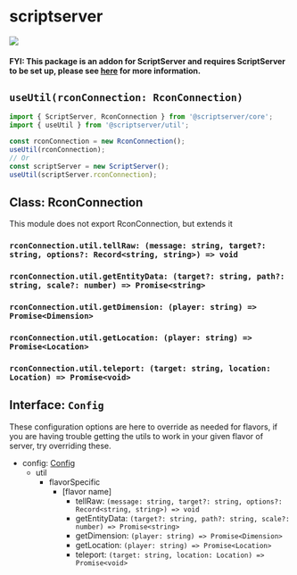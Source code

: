 # scriptserver

[![](http://i.imgur.com/zhptNme.png)](https://github.com/garrettjoecox/scriptserver/tree/next)

#### FYI: This package is an addon for ScriptServer and requires ScriptServer to be set up, please see [here](https://github.com/garrettjoecox/scriptserver/tree/next) for more information.

## `useUtil(rconConnection: RconConnection)`

```ts
import { ScriptServer, RconConnection } from '@scriptserver/core';
import { useUtil } from '@scriptserver/util';

const rconConnection = new RconConnection();
useUtil(rconConnection);
// Or
const scriptServer = new ScriptServer();
useUtil(scriptServer.rconConnection);
```

## Class: RconConnection

This module does not export RconConnection, but extends it

### `rconConnection.util.tellRaw: (message: string, target?: string, options?: Record<string, string>) => void`

### `rconConnection.util.getEntityData: (target?: string, path?: string, scale?: number) => Promise<string>`

### `rconConnection.util.getDimension: (player: string) => Promise<Dimension>`

### `rconConnection.util.getLocation: (player: string) => Promise<Location>`

### `rconConnection.util.teleport: (target: string, location: Location) => Promise<void>`

## Interface: `Config`

These configuration options are here to override as needed for flavors, if you are having trouble getting the utils to work in your given flavor of server, try overriding these.

- config: [Config](#interface-config)
  - util
    - flavorSpecific
      - [flavor name]
        - tellRaw: `(message: string, target?: string, options?: Record<string, string>) => void`
        - getEntityData: `(target?: string, path?: string, scale?: number) => Promise<string>`
        - getDimension: `(player: string) => Promise<Dimension>`
        - getLocation: `(player: string) => Promise<Location>`
        - teleport: `(target: string, location: Location) => Promise<void>`
